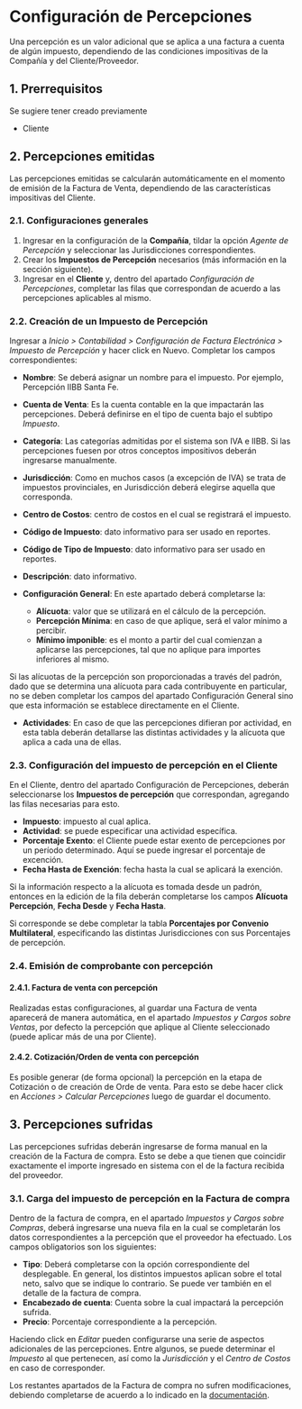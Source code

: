 # Configuración de Percepciones

Una percepción es un valor adicional que se aplica a una factura a cuenta de algún impuesto, dependiendo de las condiciones impositivas de la Compañía y del Cliente/Proveedor.

## 1. Prerrequisitos

Se sugiere tener creado previamente
* Cliente

## 2. Percepciones emitidas

Las percepciones emitidas se calcularán automáticamente en el momento de emisión de la Factura de Venta, dependiendo de las características impositivas del Cliente.

### 2.1. Configuraciones generales

1. Ingresar en la configuración de la **Compañía**, tildar la opción *Agente de Percepción* y seleccionar las Jurisdicciones correspondientes.
2. Crear los **Impuestos de Percepción** necesarios (más información en la sección siguiente). 
3. Ingresar en el **Cliente** y, dentro del apartado *Configuración de Percepciones*, completar las filas que correspondan de acuerdo a las percepciones aplicables al mismo. 

### 2.2. Creación de un Impuesto de Percepción

Ingresar a *Inicio > Contabilidad > Configuración de Factura Electrónica > Impuesto de Percepción* y hacer click en Nuevo. Completar los campos correspondientes:

* **Nombre**: Se deberá asignar un nombre para el impuesto. Por ejemplo, Percepción IIBB Santa Fe. 
* **Cuenta de Venta**: Es la cuenta contable en la que impactarán las percepciones. Deberá definirse en el tipo de cuenta bajo el subtipo *Impuesto*.
* **Categoría**: Las categorías admitidas por el sistema son IVA e IIBB. Si las percepciones fuesen por otros conceptos impositivos deberán ingresarse manualmente.
* **Jurisdicción**: Como en muchos casos (a excepción de IVA) se trata de impuestos provinciales, en Jurisdicción deberá elegirse aquella que corresponda.
* **Centro de Costos**: centro de costos en el cual se registrará el impuesto.
* **Código de Impuesto**: dato informativo para ser usado en reportes.
* **Código de Tipo de Impuesto**: dato informativo para ser usado en reportes.
* **Descripción**: dato informativo.

* **Configuración General**: En este apartado deberá completarse la:
  * **Alícuota**: valor que se utilizará en el cálculo de la percepción.
  * **Percepción Mínima**: en caso de que aplique, será el valor mínimo a percibir.
  * **Mínimo imponible**: es el monto a partir del cual comienzan a aplicarse las percepciones, tal que no aplique para importes inferiores al mismo. 

Si las alícuotas de la percepción son proporcionadas a través del padrón, dado que se determina una alícuota para cada contribuyente en particular, no se deben completar los campos del apartado Configuración General sino que esta información se establece directamente en el Cliente.

* **Actividades**: En caso de que las percepciones difieran por actividad, en esta tabla deberán detallarse las distintas actividades y la alícuota que aplica a cada una de ellas.

### 2.3. Configuración del impuesto de percepción en el Cliente

En el Cliente, dentro del apartado Configuración de Percepciones, deberán seleccionarse los **Impuestos de percepción** que correspondan, agregando las filas necesarias para esto.
* **Impuesto**: impuesto al cual aplica.
* **Actividad**: se puede especificar una actividad específica.
* **Porcentaje Exento**: el Cliente puede estar exento de percepciones por un período determinado. Aquí se puede ingresar el porcentaje de excención.
* **Fecha Hasta de Exención**: fecha hasta la cual se aplicará la exención.

Si la información respecto a la alícuota es tomada desde un padrón, entonces en la edición de la fila deberán completarse los campos **Alícuota Percepción**, **Fecha Desde** y **Fecha Hasta**.

Si corresponde se debe completar la tabla **Porcentajes por Convenio Multilateral**, especificando las distintas Jurisdicciones con sus Porcentajes de percepción.

### 2.4. Emisión de comprobante con percepción

#### 2.4.1. Factura de venta con percepción

Realizadas estas configuraciones, al guardar una Factura de venta aparecerá de manera automática, en el apartado *Impuestos y Cargos sobre Ventas*, por defecto la percepción que aplique al Cliente seleccionado (puede aplicar más de una por Cliente).

#### 2.4.2. Cotización/Orden de venta con percepción

Es posible generar (de forma opcional) la percepción en la etapa de Cotización o de creación de Orde de venta. Para esto se debe hacer click en *Acciones > Calcular Percepciones* luego de guardar el documento. 

## 3. Percepciones sufridas

Las percepciones sufridas deberán ingresarse de forma manual en la creación de la Factura de compra. Esto se debe a que tienen que coincidir exactamente el importe ingresado en sistema con el de la factura recibida del proveedor.

### 3.1. Carga del impuesto de percepción en la Factura de compra

Dentro de la factura de compra, en el apartado *Impuestos y Cargos sobre Compras*, deberá ingresarse una nueva fila en la cual se completarán los datos correspondientes a la percepción que el proveedor ha efectuado. Los campos obligatorios son los siguientes:

* **Tipo**: Deberá completarse con la opción correspondiente del desplegable. En general, los distintos impuestos aplican sobre el total neto, salvo que se indique lo contrario. Se puede ver también en el detalle de la factura de compra.
* **Encabezado de cuenta**: Cuenta sobre la cual impactará la percepción sufrida. 
* **Precio**: Porcentaje correspondiente a la percepción. 

Haciendo click en *Editar* pueden configurarse una serie de aspectos adicionales de las percepciones. Entre algunos, se puede determinar el *Impuesto* al que pertenecen, así como la *Jurisdicción* y el *Centro de Costos* en caso de corresponder. 

Los restantes apartados de la Factura de compra no sufren modificaciones, debiendo completarse de acuerdo a lo indicado en la [documentación](docs/user/manual/es/accounts/purchase-invoice).

